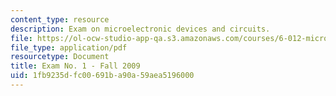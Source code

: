 ```yaml
---
content_type: resource
description: Exam on microelectronic devices and circuits.
file: https://ol-ocw-studio-app-qa.s3.amazonaws.com/courses/6-012-microelectronic-devices-and-circuits-fall-2009/1fb9235dfc00691ba90a59aea5196000_MIT6_012F09_exam1.pdf
file_type: application/pdf
resourcetype: Document
title: Exam No. 1 - Fall 2009
uid: 1fb9235d-fc00-691b-a90a-59aea5196000
---
```

